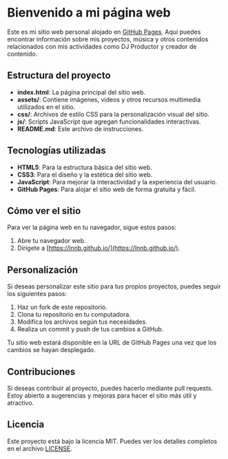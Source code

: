 # Bienvenido a mi página web

Este es mi sitio web personal alojado en [GitHub Pages](https://pages.github.com/). Aquí puedes encontrar información sobre mis proyectos, música y otros contenidos relacionados con mis actividades como DJ Productor y creador de contenido.

## Estructura del proyecto

- **index.html**: La página principal del sitio web.
- **assets/**: Contiene imágenes, videos y otros recursos multimedia utilizados en el sitio.
- **css/**: Archivos de estilo CSS para la personalización visual del sitio.
- **js/**: Scripts JavaScript que agregan funcionalidades interactivas.
- **README.md**: Este archivo de instrucciones.

## Tecnologías utilizadas

- **HTML5**: Para la estructura básica del sitio web.
- **CSS3**: Para el diseño y la estética del sitio web.
- **JavaScript**: Para mejorar la interactividad y la experiencia del usuario.
- **GitHub Pages**: Para alojar el sitio web de forma gratuita y fácil.

## Cómo ver el sitio

Para ver la página web en tu navegador, sigue estos pasos:

1. Abre tu navegador web.
2. Dirígete a [https://lnnb.github.io/](https://lnnb.github.io/).
   
## Personalización

Si deseas personalizar este sitio para tus propios proyectos, puedes seguir los siguientes pasos:

1. Haz un fork de este repositorio.
2. Clona tu repositorio en tu computadora.
3. Modifica los archivos según tus necesidades.
4. Realiza un commit y push de tus cambios a GitHub.
   
Tu sitio web estará disponible en la URL de GitHub Pages una vez que los cambios se hayan desplegado.

## Contribuciones

Si deseas contribuir al proyecto, puedes hacerlo mediante pull requests. Estoy abierto a sugerencias y mejoras para hacer el sitio más útil y atractivo.

## Licencia

Este proyecto está bajo la licencia MIT. Puedes ver los detalles completos en el archivo [LICENSE](LICENSE).
